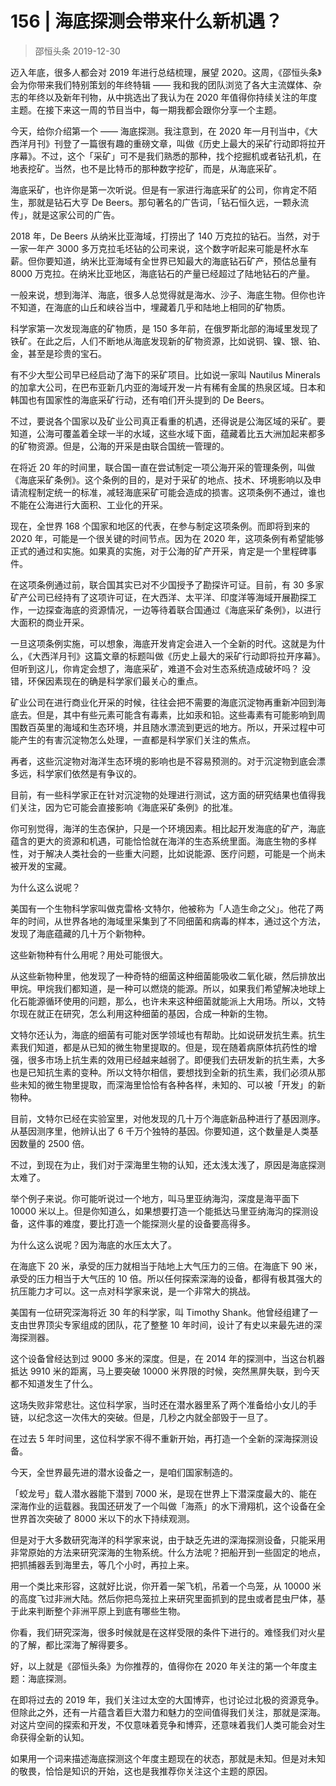 # 156 | 海底探测会带来什么新机遇？
> 邵恒头条
2019-12-30

迈入年底，很多人都会对 2019 年进行总结梳理，展望 2020。这周，《邵恒头条》会为你带来我们特别策划的年终特辑 —— 我和我的团队浏览了各大主流媒体、杂志的年终以及新年刊物，从中挑选出了我认为在 2020 年值得你持续关注的年度主题。在接下来这一周的节目当中，每一期我都会跟你分享一个主题。

今天，给你介绍第一个 —— 海底探测。我注意到，在 2020 年一月刊当中，《大西洋月刊》刊登了一篇很有趣的重磅文章，叫做《历史上最大的采矿行动即将拉开序幕》。不过，这个「采矿」可不是我们熟悉的那种，找个挖掘机或者钻孔机，在地表挖矿。当然，也不是比特币的那种数字挖矿，而是，从海底采矿。

海底采矿，也许你是第一次听说。但是有一家进行海底采矿的公司，你肯定不陌生，那就是钻石大亨 De Beers。那句著名的广告词，「钻石恒久远，一颗永流传」，就是这家公司的广告。

2018 年，De Beers 从纳米比亚海域，打捞出了 140 万克拉的钻石。当然，对于一家一年产 3000 多万克拉毛坯钻的公司来说，这个数字听起来可能是杯水车薪。但你要知道，纳米比亚海域有全世界已知最大的海底钻石矿产，预估总量有 8000 万克拉。在纳米比亚地区，海底钻石的产量已经超过了陆地钻石的产量。

一般来说，想到海洋、海底，很多人总觉得就是海水、沙子、海底生物。但你也许不知道，在海底的山丘和峡谷当中，埋藏着几乎和陆地上相同的矿物质。

科学家第一次发现海底的矿物质，是 150 多年前，在俄罗斯北部的海域里发现了铁矿。在此之后，人们不断地从海底发现新的矿物资源，比如说铜、镍、银、铂、金，甚至是珍贵的宝石。

有不少大型公司早已经启动了海下的采矿项目。比如说一家叫 Nautilus Minerals 的加拿大公司，在巴布亚新几内亚的海域开发一片有稀有金属的热泉区域。日本和韩国也有国家性的海底采矿行动，还有咱们开头提到的 De Beers。

不过，要说各个国家以及矿业公司真正看重的机遇，还得说是公海区域的采矿。要知道，公海可覆盖着全球一半的水域，这些水域下面，蕴藏着比五大洲加起来都多的矿物资源。但是，公海的开采是由联合国统一管理的。

在将近 20 年的时间里，联合国一直在尝试制定一项公海开采的管理条例，叫做《海底采矿条例》。这个条例的目的，是对于采矿的地点、技术、环境影响以及申请流程制定统一的标准，减轻海底采矿可能会造成的损害。这项条例不通过，谁也不能在公海进行大面积、工业化的开采。

现在，全世界 168 个国家和地区的代表，在参与制定这项条例。而即将到来的 2020 年，可能是一个很关键的时间节点。因为在 2020 年，这项条例有希望能够正式的通过和实施。如果真的实施，对于公海的矿产开采，肯定是一个里程碑事件。

在这项条例通过前，联合国其实已对不少国授予了勘探许可证。目前，有 30 多家矿产公司已经持有了这项许可证，在大西洋、太平洋、印度洋等海域开展勘探工作，一边探查海底的资源情况，一边等待着联合国通过《海底采矿条例》，以进行大面积的商业开采。

一旦这项条例实施，可以想象，海底开发肯定会进入一个全新的时代。这就是为什么，《大西洋月刊》这篇文章的标题叫做《历史上最大的采矿行动即将拉开序幕》。但听到这儿，你肯定会想了，海底采矿，难道不会对生态系统造成破坏吗？ 没错，环保因素现在的确是科学家们最关心的重点。

矿业公司在进行商业化开采的时候，往往会把不需要的海底沉淀物再重新冲回到海底去。但是，其中有些元素可能含有毒素，比如汞和铅。这些毒素有可能影响到周围数百英里的海域和生态环境，并且随水漂流到更远的地方。所以，开采过程中可能产生的有害沉淀物怎么处理，一直都是科学家们关注的焦点。

再者，这些沉淀物对海洋生态环境的影响也是不容易预测的。对于沉淀物到底会漂多远，科学家们依然是有争议的。

目前，有一些科学家正在针对沉淀物的处理进行测试，这方面的研究结果也值得我们关注，因为它可能会直接影响《海底采矿条例》的批准。

你可别觉得，海洋的生态保护，只是一个环境因素。相比起开发海底的矿产，海底蕴含的更大的资源和机遇，可能恰恰就在海洋的生态系统里面。海底生物的多样性，对于解决人类社会的一些重大问题，比如说能源、医疗问题，可能是一个尚未被开发的宝藏。

为什么这么说呢？

美国有一个生物科学家叫做克雷格·文特尔，他被称为「人造生命之父」。他花了两年的时间，从世界各地的海域里采集到了不同细菌和病毒的样本，通过这个方法，发现了海底蕴藏的几十万个新物种。

这些新物种有什么用呢？用处可能很大。

从这些新物种里，他发现了一种奇特的细菌这种细菌能吸收二氧化碳，然后排放出甲烷。甲烷我们都知道，是一种可以燃烧的能源。所以，如果我们希望解决地球上化石能源循环使用的问题，那么，也许未来这种细菌就能派上大用场。所以，文特尔现在就正在研究，怎么利用这种细菌的基因，合成一种新的生物。

文特尔还认为，海底的细菌有可能对医学领域也有帮助。比如说研发抗生素。抗生素我们知道，都是从已知的微生物里提取的。但是，现在随着病原体抗药性的增强，很多市场上抗生素的效用已经越来越弱了。即便我们去研发新的抗生素，大多也是已知抗生素的变种。所以文特尔相信，要想找到全新的抗生素，我们必须从那些未知的微生物里提取，而深海里恰恰有各种各样，未知的、可以被「开发」的新物种。

目前，文特尔已经在实验室里，对他发现的几十万个海底新品种进行了基因测序。从基因测序里，他辨认出了 6 千万个独特的基因。你要知道，这个数量是人类基因数量的 2500 倍。

不过，到现在为止，我们对于深海里生物的认知，还太浅太浅了，原因是海底探测太难了。

举个例子来说。你可能听说过一个地方，叫马里亚纳海沟，深度是海平面下 10000 米以上。但是你知道么，如果想要打造一个能抵达马里亚纳海沟的探测设备，这件事的难度，要比打造一个能探测火星的设备要高得多。

为什么这么说呢？因为海底的水压太大了。

在海底下 20 米，承受的压力就相当于陆地上大气压力的三倍。在海底下 90 米，承受的压力相当于大气压的 10 倍。所以任何探索深海的设备，都得有极其强大的抗压能力才可以。这一点对科学家来说，是一个非常大的挑战。

美国有一位研究深海将近 30 年的科学家，叫 Timothy Shank。他曾经组建了一支由世界顶尖专家组成的团队，花了整整 10 年时间，设计了有史以来最先进的深海探测器。

这个设备曾经达到过 9000 多米的深度。但是，在 2014 年的探测中，当这台机器抵达 9910 米的距离，马上要突破 10000 米界限的时候，突然黑屏失联，到今天都不知道发生了什么。

这场失败非常悲壮。这位科学家，当时还在潜水器里系了两个准备给小女儿的手链，以纪念这一次伟大的突破。但是，几秒之内就全部毁于一旦了。

在过去 5 年时间里，这位科学家不得不重新开始，再打造一个全新的深海探测设备。

今天，全世界最先进的潜水设备之一，是咱们国家制造的。

「蛟龙号」载人潜水器能下潜到 7000 米，是现在世界上下潜深度最大的、能在深海作业的运载器。我国还研发了一个叫做「海燕」的水下滑翔机，这个设备在全世界首次突破了 8000 米以下的水下持续观测。

但是对于大多数研究海洋的科学家来说，由于缺乏先进的深海探测设备，只能采用非常原始的方法来研究深海的生物系统。什么方法呢？把船开到一些固定的地点，把抓捕器丢到海里去，等几个小时，再拉上来。

用一个类比来形容，这就好比说，你开着一架飞机，吊着一个鸟笼，从 10000 米的高度飞过非洲大陆。然后你把鸟笼拉上来研究里面抓到的昆虫或者昆虫尸体，基于此来判断整个非洲平原上到底有哪些生物。

你看，我们研究深海，很多时候就是在这样受限的条件下进行的。难怪我们对火星的了解，都比深海了解得要多。

好，以上就是《邵恒头条》为你推荐的，值得你在 2020 年关注的第一个年度主题：海底探测。

在即将过去的 2019 年，我们关注过太空的大国博弈，也讨论过北极的资源竞争。但除此之外，还有一片蕴含着巨大潜力和魅力的空间值得我们关注，那就是深海。对这片空间的探索和开发，不仅意味着竞争和博弈，还意味着我们人类可能会对生命获得全新的认知。

如果用一个词来描述海底探测这个年度主题现在的状态，那就是未知。但是对未知的敬畏，恰恰是知识的开始，这也是我推荐你关注这个主题的原因。
